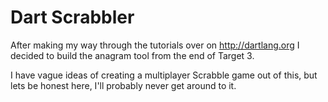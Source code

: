 # Dart Scrabbler

After making my way through the tutorials over on http://dartlang.org I decided
to build the anagram tool from the end of Target 3.

I have vague ideas of creating a multiplayer Scrabble game out of this, but lets
be honest here, I'll probably never get around to it.
